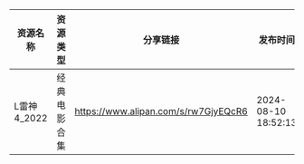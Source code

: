 | 资源名称      | 资源类型   | 分享链接                                 | 发布时间                |
| --------- | ------ | ------------------------------------ | ------------------- |
| L雷神4_2022 | 经典电影合集 | https://www.alipan.com/s/rw7GjyEQcR6 | 2024-08-10 18:52:13 |
